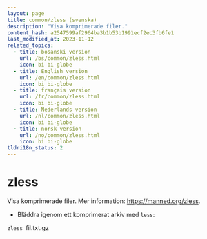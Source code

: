 ```yaml
---
layout: page
title: common/zless (svenska)
description: "Visa komprimerade filer."
content_hash: a2547599af2964ba3b1b53b1991ecf2ec3fb6fe1
last_modified_at: 2023-11-12
related_topics:
  - title: bosanski version
    url: /bs/common/zless.html
    icon: bi bi-globe
  - title: English version
    url: /en/common/zless.html
    icon: bi bi-globe
  - title: français version
    url: /fr/common/zless.html
    icon: bi bi-globe
  - title: Nederlands version
    url: /nl/common/zless.html
    icon: bi bi-globe
  - title: norsk version
    url: /no/common/zless.html
    icon: bi bi-globe
tldri18n_status: 2
---
```

# zless

Visa komprimerade filer.
Mer information: <https://manned.org/zless>.

- Bläddra igenom ett komprimerat arkiv med `less`:

`zless `<span class="tldr-var badge badge-pill bg-dark-lm bg-white-dm text-white-lm text-dark-dm font-weight-bold">fil.txt.gz</span>
